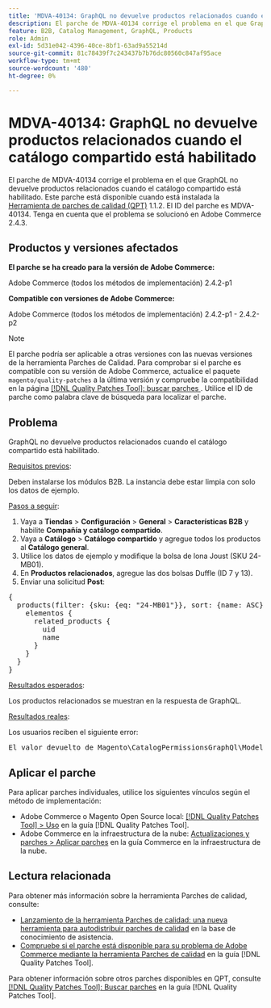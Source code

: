 ```yaml
---
title: 'MDVA-40134: GraphQL no devuelve productos relacionados cuando el catálogo compartido está habilitado'
description: El parche de MDVA-40134 corrige el problema en el que GraphQL no devuelve productos relacionados cuando el catálogo compartido está habilitado. Este parche está disponible cuando está instalada la [Quality Patches Tool (QPT)](https://experienceleague.adobe.com/en/docs/commerce-knowledge-base/kb/announcements/commerce-announcements/magento-quality-patches-released-new-tool-to-self-serve-quality-patches) 1.1.2. El ID del parche es MDVA-40134. Tenga en cuenta que el problema se solucionó en Adobe Commerce 2.4.3.
feature: B2B, Catalog Management, GraphQL, Products
role: Admin
exl-id: 5d31e042-4396-40ce-8bf1-63ad9a55214d
source-git-commit: 81c78439f7c243437b7b76dc80560c847af95ace
workflow-type: tm+mt
source-wordcount: '480'
ht-degree: 0%

---
```


# MDVA-40134: GraphQL no devuelve productos relacionados cuando el catálogo compartido está habilitado

El parche de MDVA-40134 corrige el problema en el que GraphQL no devuelve productos relacionados cuando el catálogo compartido está habilitado. Este parche está disponible cuando está instalada la [Herramienta de parches de calidad (QPT)](https://experienceleague.adobe.com/en/docs/commerce-knowledge-base/kb/announcements/commerce-announcements/magento-quality-patches-released-new-tool-to-self-serve-quality-patches) 1.1.2. El ID del parche es MDVA-40134. Tenga en cuenta que el problema se solucionó en Adobe Commerce 2.4.3.

## Productos y versiones afectados

**El parche se ha creado para la versión de Adobe Commerce:**

Adobe Commerce (todos los métodos de implementación) 2.4.2-p1

**Compatible con versiones de Adobe Commerce:**

Adobe Commerce (todos los métodos de implementación) 2.4.2-p1 - 2.4.2-p2

>[!NOTE]
>
>El parche podría ser aplicable a otras versiones con las nuevas versiones de la herramienta Parches de Calidad. Para comprobar si el parche es compatible con su versión de Adobe Commerce, actualice el paquete `magento/quality-patches` a la última versión y compruebe la compatibilidad en la página [[!DNL Quality Patches Tool]: buscar parches ](https://experienceleague.adobe.com/en/docs/commerce-knowledge-base/kb/announcements/commerce-announcements/magento-quality-patches-released-new-tool-to-self-serve-quality-patches). Utilice el ID de parche como palabra clave de búsqueda para localizar el parche.

## Problema

GraphQL no devuelve productos relacionados cuando el catálogo compartido está habilitado.

<u>Requisitos previos</u>:

Deben instalarse los módulos B2B.
La instancia debe estar limpia con solo los datos de ejemplo.

<u>Pasos a seguir</u>:

1. Vaya a **Tiendas** > **Configuración** > **General** > **Características B2B** y habilite **Compañía y catálogo compartido**.
1. Vaya a **Catálogo** > **Catálogo compartido** y agregue todos los productos al **Catálogo general**.
1. Utilice los datos de ejemplo y modifique la bolsa de lona Joust (SKU 24-MB01).
1. En **Productos relacionados**, agregue las dos bolsas Duffle (ID 7 y 13).
1. Enviar una solicitud **Post**:

<pre>{
  products(filter: {sku: {eq: "24-MB01"}}, sort: {name: ASC}) {
    elementos {
      related_products {
        uid
        name
      }
    }
  }
}</pre>

<u>Resultados esperados</u>:

Los productos relacionados se muestran en la respuesta de GraphQL.

<u>Resultados reales</u>:

Los usuarios reciben el siguiente error:

<pre>El valor devuelto de Magento\CatalogPermissionsGraphQl\Model\Store\StoreProcessor::getStoreId() debe ser del tipo int, null devuelto {"exception":"[object] (GraphQL\\Error\\Error(code: 0): El valor devuelto de Magento\\CatalogPermissionsGraphQl\\Model\\Store\\StoreProcessor::getStoreId() debe ser del tipo int, null devuelto </pre>

## Aplicar el parche

Para aplicar parches individuales, utilice los siguientes vínculos según el método de implementación:

* Adobe Commerce o Magento Open Source local: [[!DNL Quality Patches Tool] > Uso](/help/tools/quality-patches-tool/usage.md) en la guía [!DNL Quality Patches Tool].
* Adobe Commerce en la infraestructura de la nube: [Actualizaciones y parches > Aplicar parches](https://experienceleague.adobe.com/docs/commerce-cloud-service/user-guide/develop/upgrade/apply-patches.html) en la guía Commerce en la infraestructura de la nube.

## Lectura relacionada

Para obtener más información sobre la herramienta Parches de calidad, consulte:

* [Lanzamiento de la herramienta Parches de calidad: una nueva herramienta para autodistribuir parches de calidad](https://experienceleague.adobe.com/en/docs/commerce-knowledge-base/kb/announcements/commerce-announcements/magento-quality-patches-released-new-tool-to-self-serve-quality-patches) en la base de conocimiento de asistencia.
* [Compruebe si el parche está disponible para su problema de Adobe Commerce mediante la herramienta Parches de calidad](/help/tools/quality-patches-tool/patches-available-in-qpt/check-patch-for-magento-issue-with-magento-quality-patches.md) en la guía [!DNL Quality Patches Tool].

Para obtener información sobre otros parches disponibles en QPT, consulte [[!DNL Quality Patches Tool]: Buscar parches](https://experienceleague.adobe.com/tools/commerce-quality-patches/index.html) en la guía [!DNL Quality Patches Tool].
